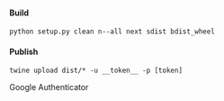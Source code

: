 #### Build

```
python setup.py clean n--all next sdist bdist_wheel

```

#### Publish

```
twine upload dist/* -u __token__ -p [token]                                                                                                        
```

Google Authenticator
